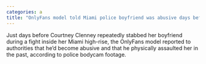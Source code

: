 ```yaml
---
categories: a
title: "OnlyFans model told Miami police boyfriend was abusive days before his killing bodycam footage shows"
---
```

Just days before Courtney Clenney repeatedly stabbed her boyfriend during a fight inside her Miami high-rise, the OnlyFans model reported to authorities that he’d become abusive and that he physically assaulted her in the past, according to police bodycam footage.